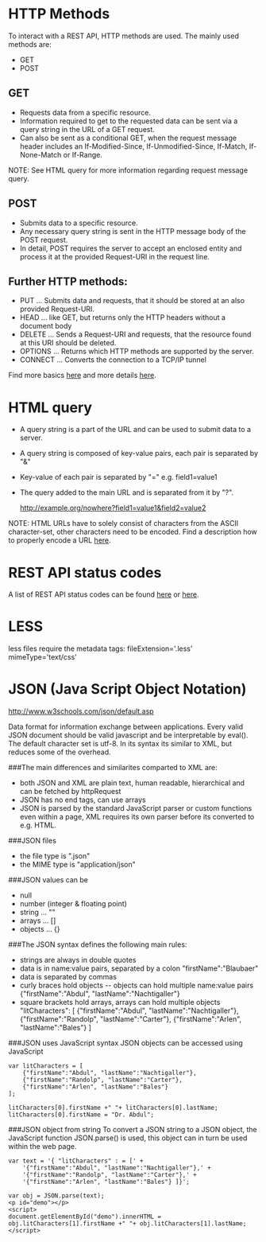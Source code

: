 HTTP Methods
============
To interact with a REST API, HTTP methods are used. The mainly used methods are:

- GET
- POST 

## GET
- Requests data from a specific resource.
- Information required to get to the requested data can be sent via a query string in the URL of a GET request.
- Can also be sent as a conditional GET, when the request message header includes an If-Modified-Since, If-Unmodified-Since, If-Match, If-None-Match or If-Range.

NOTE: See HTML query for more information regarding request message query.

## POST
- Submits data to a specific resource.
- Any necessary query string is sent in the HTTP message body of the POST request.
- In detail, POST requires the server to accept an enclosed entity and process it at the provided Request-URI in the request line.

## Further HTTP methods:
- PUT       ... Submits data and requests, that it should be stored at an also provided Request-URI.
- HEAD      ... like GET, but returns only the HTTP headers without a document body
- DELETE    ... Sends a Request-URI and requests, that the resource found at this URI should be deleted.
- OPTIONS   ... Returns which HTTP methods are supported by the server.
- CONNECT   ... Converts the connection to a TCP/IP tunnel

Find more basics [here](http://www.w3schools.com/tags/ref_httpmethods.asp)
and more details [here](https://www.w3.org/Protocols/rfc2616/rfc2616-sec9.html).

HTML query
==========

- A query string is a part of the URL and can be used to submit data to a server.
- A query string is composed of key-value pairs, each pair is separated by "&"
- Key-value of each pair is separated by "=" e.g. field1=value1
- The query added to the main URL and is separated from it by "?".

    http://example.org/nowhere?field1=value1&field2=value2

NOTE: HTML URLs have to solely consist of characters from the ASCII character-set, other characters need to be encoded.
Find a description how to properly encode a URL [here](http://www.w3schools.com/tags/ref_urlencode.asp).


REST API status codes
=====================

A list of REST API status codes can be found [here](http://www.restapitutorial.com/httpstatuscodes.html)
or [here](http://www.w3schools.com/tags/ref_httpmessages.asp).


LESS
====

less files require the metadata tags:
	fileExtension='.less'
	mimeType='text/css'


JSON (Java Script Object Notation)
==================================
http://www.w3schools.com/json/default.asp

Data format for information exchange between applications. Every valid JSON document should be valid javascript and be interpretable by eval(). The default character set is utf-8.
In its syntax its similar to XML, but reduces some of the overhead.


###The main differences and similarites comparted to XML are:
- both JSON and XML are plain text, human readable, hierarchical and can be fetched by httpRequest
- JSON has no end tags, can use arrays
- JSON is parsed by the standard JavaScript parser or custom functions even within a page, XML requires its own parser before its converted to e.g. HTML.

###JSON files
- the file type is ".json"
- the MIME type is "application/json"


###JSON values can be
- null
- number (integer & floating point)
- string ... ""
- arrays ... []
- objects ... {}


###The JSON syntax defines the following main rules:
- strings are always in double quotes
- data is in name:value pairs, separated by a colon
	"firstName":"Blaubaer"
- data is separated by commas
- curly braces hold objects
-- objects can hold multiple name:value pairs
	{"firstName":"Abdul", "lastName":"Nachtigaller"}
- square brackets hold arrays, arrays can hold multiple objects
	"litCharacters": [
		{"firstName":"Abdul", "lastName":"Nachtigaller"},
		{"firstName":"Randolp", "lastName":"Carter"},
		{"firstName":"Arlen", "lastName":"Bales"}
	]


###JSON uses JavaScript syntax
JSON objects can be accessed using JavaScript

	var litCharacters = [
		{"firstName":"Abdul", "lastName":"Nachtigaller"},
		{"firstName":"Randolp", "lastName":"Carter"},
		{"firstName":"Arlen", "lastName":"Bales"}
	];

	litCharacters[0].firstName +" "+ litCharacters[0].lastName;
	litCharacters[0].firstName = "Dr. Abdul";


###JSON object from string
To convert a JSON string to a JSON object, the JavaScript function JSON.parse() is used, this object can in turn be used within the web page.

	var text = '{ "litCharacters" : = [' +
		'{"firstName":"Abdul", "lastName":"Nachtigaller"},' +
		'{"firstName":"Randolp", "lastName":"Carter"},' +
		'{"firstName":"Arlen", "lastName":"Bales"} ]}';

	var obj = JSON.parse(text);
	<p id="demo"></p>
	<script>
	document.getElementById("demo").innerHTML =
	obj.litCharacters[1].firstName +" "+ obj.litCharacters[1].lastName;
	</script>





